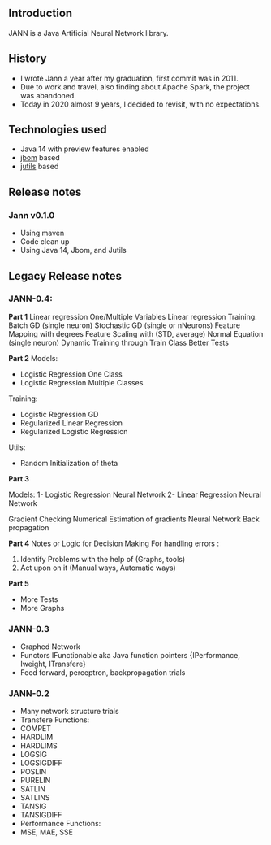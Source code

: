 ## Introduction
JANN is a Java Artificial Neural Network library.

## History
* I wrote Jann a year after my graduation, first commit was in 2011.
* Due to work and travel, also finding about Apache Spark, the project was abandoned.
* Today in 2020 almost 9 years, I decided to revisit, with no expectations. 

## Technologies used
* Java 14 with preview features enabled
* [jbom](https://github.com/memoria-io/jbom) based
* [jutils](https://github.com/memoria-io/jutils) based

## Release notes
### Jann v0.1.0
* Using maven
* Code clean up
* Using Java 14, Jbom, and Jutils

## Legacy Release notes
### JANN-0.4:
**Part 1**
Linear regression One/Multiple Variables
Linear regression Training:
Batch GD (single neuron)
Stochastic GD (single or nNeurons)
Feature Mapping with degrees
Feature Scaling with (STD, average)
Normal Equation (single neuron)
Dynamic Training through Train Class
Better Tests

**Part 2**
Models:

* Logistic Regression One Class
* Logistic Regression Multiple Classes

Training:

* Logistic Regression GD
* Regularized Linear Regression
* Regularized Logistic Regression

Utils:

* Random Initialization of theta

**Part 3**

Models:
1- Logistic Regression Neural Network
2- Linear Regression Neural Network

Gradient Checking
Numerical Estimation of gradients
Neural Network Back propagation

**Part 4**
Notes or Logic for Decision Making For handling errors :

1. Identify Problems with the help of (Graphs, tools)
2. Act upon on it (Manual ways, Automatic ways)

**Part 5**

* More Tests 
* More Graphs

### JANN-0.3
* Graphed Network
* Functors IFunctionable aka Java function pointers {IPerformance, Iweight, ITransfere}
* Feed forward, perceptron, backpropagation trials

### JANN-0.2

* Many network structure trials
* Transfere Functions:
* COMPET
* HARDLIM
* HARDLIMS
* LOGSIG
* LOGSIGDIFF
* POSLIN
* PURELIN
* SATLIN
* SATLINS
* TANSIG
* TANSIGDIFF
* Performance Functions:
* MSE, MAE, SSE
